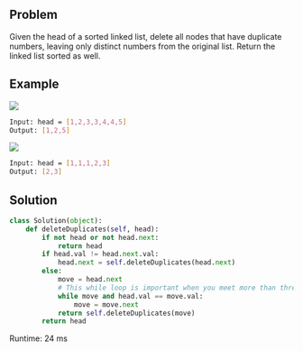 ## Problem
Given the head of a sorted linked list, delete all nodes that have duplicate numbers, leaving only distinct numbers from the original list. Return the linked list sorted as well.

## Example
![](https://assets.leetcode.com/uploads/2021/01/04/linkedlist1.jpg)
```bash
Input: head = [1,2,3,3,4,4,5]
Output: [1,2,5]
```

![](https://assets.leetcode.com/uploads/2021/01/04/linkedlist2.jpg)
```bash
Input: head = [1,1,1,2,3]
Output: [2,3]
```
## Solution
```python
class Solution(object):
    def deleteDuplicates(self, head):
        if not head or not head.next:
            return head
        if head.val != head.next.val:
            head.next = self.deleteDuplicates(head.next)
        else:
            move = head.next
            # This while loop is important when you meet more than three consecutive identical integers
            while move and head.val == move.val:
                move = move.next
            return self.deleteDuplicates(move)
        return head
```
Runtime: 24 ms